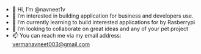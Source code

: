 - 👋 Hi, I’m @navneet1v
- 👀 I’m interested in building application for business and developers use.
- 🌱 I’m currently learning to build interested applications for by Rasberrypi
- 💞️ I’m looking to collaborate on great ideas and any of your pet project
- 📫 You can reach me via my email address: vermanavneet003@gmail.com

<!---
navneet1v/navneet1v is a ✨ special ✨ repository because its `README.md` (this file) appears on your GitHub profile.
You can click the Preview link to take a look at your changes.
--->
